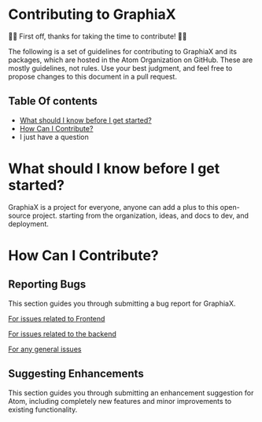 
# Contributing to GraphiaX

🎉😎 First off, thanks for taking the time to contribute! 🎉😎

The following is a set of guidelines for contributing to GraphiaX and its packages, which are hosted in the Atom Organization on GitHub. These are mostly guidelines, not rules. Use your best judgment, and feel free to propose changes to this document in a pull request.

## Table Of contents


* [What should I know before I get started?](#what_i_should_know)
* [How Can I Contribute?](#how_can_i_contribute)
* I just have a question

<a name="what_i_should_know"/>

# What should I know before I get started?
GraphiaX is a project for everyone, anyone can add a plus to this open-source project. starting from the organization, ideas, and docs to dev, and deployment.

<a name="how_can_i_contribute"/>

# How Can I Contribute?

## Reporting Bugs

This section guides you through submitting a bug report for GraphiaX.

[For issues related to Frontend](https://github.com/GraphiaX/GraphiaX-Frontend/issues)

[For issues related to the backend](https://github.com/GraphiaX/GraphiaX-Server/issues)

[For any general issues](https://github.com/GraphiaX/GraphiaX/issues)

## Suggesting Enhancements

This section guides you through submitting an enhancement suggestion for Atom, including completely new features and minor improvements to existing functionality. 
